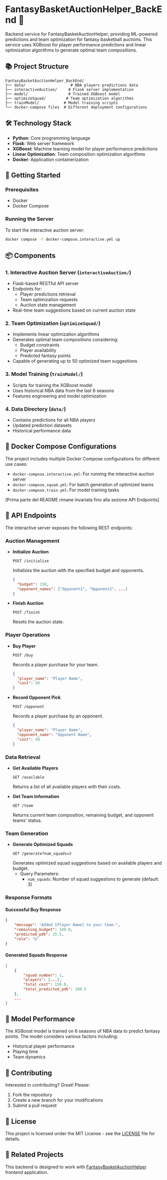 # FantasyBasketAuctionHelper_BackEnd 🏀

Backend service for FantasyBasketAuctionHelper, providing ML-powered predictions and team optimization for fantasy basketball auctions. This service uses XGBoost for player performance predictions and linear optimization algorithms to generate optimal team compositions.

## 📚 Project Structure

```
FantasyBasketAuctionHelper_BackEnd/
├── data/                    # NBA players predictions data
├── interactiveAuction/     # Flask server implementation
├── model/                  # Trained XGBoost model
├── optimizeSquad/         # Team optimization algorithms
├── trainModel/           # Model training scripts
└── docker-compose files  # Different deployment configurations
```

## 🛠️ Technology Stack

- **Python**: Core programming language
- **Flask**: Web server framework
- **XGBoost**: Machine learning model for player performance predictions
- **Linear Optimization**: Team composition optimization algorithms
- **Docker**: Application containerization

## 🚀 Getting Started

### Prerequisites
- Docker
- Docker Compose

### Running the Server

To start the interactive auction server:
```bash
docker compose -f docker-compose.interactive.yml up
```

## 📦 Components

### 1. Interactive Auction Server (`interactiveAuction/`)
- Flask-based RESTful API server
- Endpoints for:
  - Player predictions retrieval
  - Team optimization requests
  - Auction state management
- Real-time team suggestions based on current auction state

### 2. Team Optimization (`optimizeSquad/`)
- Implements linear optimization algorithms
- Generates optimal team compositions considering:
  - Budget constraints
  - Player availability
  - Predicted fantasy points
- Capable of generating up to 50 optimized team suggestions

### 3. Model Training (`trainModel/`)
- Scripts for training the XGBoost model
- Uses historical NBA data from the last 6 seasons
- Features engineering and model optimization

### 4. Data Directory (`data/`)
- Contains predictions for all NBA players
- Updated prediction datasets
- Historical performance data

## 🔄 Docker Compose Configurations

The project includes multiple Docker Compose configurations for different use cases:

- `docker-compose.interactive.yml`: For running the interactive auction server
- `docker-compose.squad.yml`: For batch generation of optimized teams
- `docker-compose.train.yml`: For model training tasks

[Prima parte del README rimane invariata fino alla sezione API Endpoints]

## 📡 API Endpoints

The interactive server exposes the following REST endpoints:

### Auction Management
- **Initialize Auction**
  ```
  POST /initialize
  ```
  Initializes the auction with the specified budget and opponents.
  ```json
  {
    "budget": 150,
    "opponent_names": ["Opponent1", "Opponent2", ...]
  }
  ```

- **Finish Auction**
  ```
  POST /finish
  ```
  Resets the auction state.

### Player Operations
- **Buy Player**
  ```
  POST /buy
  ```
  Records a player purchase for your team.
  ```json
  {
    "player_name": "Player Name",
    "cost": 50
  }
  ```

- **Record Opponent Pick**
  ```
  POST /opponent
  ```
  Records a player purchase by an opponent.
  ```json
  {
    "player_name": "Player Name",
    "opponent_name": "Opponent Name",
    "cost": 50
  }
  ```

### Data Retrieval
- **Get Available Players**
  ```
  GET /available
  ```
  Returns a list of all available players with their costs.

- **Get Team Information**
  ```
  GET /team
  ```
  Returns current team composition, remaining budget, and opponent teams' status.

### Team Generation
- **Generate Optimized Squads**
  ```
  GET /generate?num_squads=3
  ```
  Generates optimized squad suggestions based on available players and budget.
  - Query Parameters:
    - `num_squads`: Number of squad suggestions to generate (default: 3)

### Response Formats

#### Successful Buy Response
```json
{
    "message": "Added [Player Name] to your team.",
    "remaining_budget": 100.0,
    "predicted_pdk": 25.5,
    "role": "G"
}
```

#### Generated Squads Response
```json
[
    {
        "squad_number": 1,
        "players": [...],
        "total_cost": 150.0,
        "total_predicted_pdk": 100.5
    },
    ...
]
```

## 🎯 Model Performance

The XGBoost model is trained on 6 seasons of NBA data to predict fantasy points. The model considers various factors including:
- Historical player performance
- Playing time
- Team dynamics

## 🤝 Contributing

Interested in contributing? Great! Please:
1. Fork the repository
2. Create a new branch for your modifications
3. Submit a pull request

## 📝 License

This project is licensed under the MIT License - see the [LICENSE](LICENSE) file for details.

## 🔗 Related Projects

This backend is designed to work with [FantasyBasketAuctionHelper](https://github.com/Simi24/FantasyBasketAuctionHelper) frontend application.